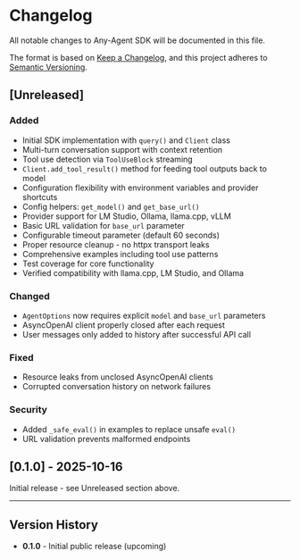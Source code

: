 # Changelog

All notable changes to Any-Agent SDK will be documented in this file.

The format is based on [Keep a Changelog](https://keepachangelog.com/en/1.0.0/),
and this project adheres to [Semantic Versioning](https://semver.org/spec/v2.0.0.html).

## [Unreleased]

### Added
- Initial SDK implementation with `query()` and `Client` class
- Multi-turn conversation support with context retention
- Tool use detection via `ToolUseBlock` streaming
- `Client.add_tool_result()` method for feeding tool outputs back to model
- Configuration flexibility with environment variables and provider shortcuts
- Config helpers: `get_model()` and `get_base_url()`
- Provider support for LM Studio, Ollama, llama.cpp, vLLM
- Basic URL validation for `base_url` parameter
- Configurable timeout parameter (default 60 seconds)
- Proper resource cleanup - no httpx transport leaks
- Comprehensive examples including tool use patterns
- Test coverage for core functionality
- Verified compatibility with llama.cpp, LM Studio, and Ollama

### Changed
- `AgentOptions` now requires explicit `model` and `base_url` parameters
- AsyncOpenAI client properly closed after each request
- User messages only added to history after successful API call

### Fixed
- Resource leaks from unclosed AsyncOpenAI clients
- Corrupted conversation history on network failures

### Security
- Added `_safe_eval()` in examples to replace unsafe `eval()`
- URL validation prevents malformed endpoints

## [0.1.0] - 2025-10-16

Initial release - see Unreleased section above.

---

## Version History

- **0.1.0** - Initial public release (upcoming)